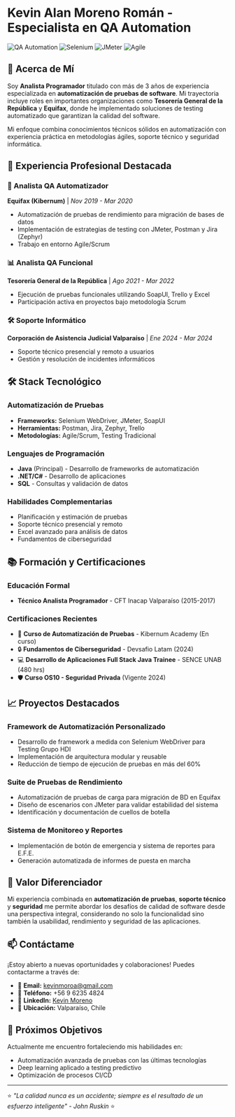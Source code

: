 # Kevin Alan Moreno Román - Especialista en QA Automation

![QA Automation](https://img.shields.io/badge/QA-Automation_Expert-blue)
![Selenium](https://img.shields.io/badge/Selenium-WebDriver-orange)
![JMeter](https://img.shields.io/badge/JMeter-Performance_Testing-red)
![Agile](https://img.shields.io/badge/Agile-Scrum-green)

## 👋 Acerca de Mí

Soy **Analista Programador** titulado con más de 3 años de experiencia especializada en **automatización de pruebas de software**. Mi trayectoria incluye roles en importantes organizaciones como **Tesorería General de la República** y **Equifax**, donde he implementado soluciones de testing automatizado que garantizan la calidad del software.

Mi enfoque combina conocimientos técnicos sólidos en automatización con experiencia práctica en metodologías ágiles, soporte técnico y seguridad informática.

## 💼 Experiencia Profesional Destacada

### 🔬 Analista QA Automatizador
**Equifax (Kibernum)** | *Nov 2019 - Mar 2020*
- Automatización de pruebas de rendimiento para migración de bases de datos
- Implementación de estrategias de testing con JMeter, Postman y Jira (Zephyr)
- Trabajo en entorno Agile/Scrum

### 📊 Analista QA Funcional  
**Tesorería General de la República** | *Ago 2021 - Mar 2022*
- Ejecución de pruebas funcionales utilizando SoapUI, Trello y Excel
- Participación activa en proyectos bajo metodología Scrum

### 🛠️ Soporte Informático
**Corporación de Asistencia Judicial Valparaíso** | *Ene 2024 - Mar 2024*
- Soporte técnico presencial y remoto a usuarios
- Gestión y resolución de incidentes informáticos

## 🛠️ Stack Tecnológico

### **Automatización de Pruebas**
- **Frameworks:** Selenium WebDriver, JMeter, SoapUI
- **Herramientas:** Postman, Jira, Zephyr, Trello
- **Metodologías:** Agile/Scrum, Testing Tradicional

### **Lenguajes de Programación**
- **Java** (Principal) - Desarrollo de frameworks de automatización
- **.NET/C#** - Desarrollo de aplicaciones
- **SQL** - Consultas y validación de datos

### **Habilidades Complementarias**
- Planificación y estimación de pruebas
- Soporte técnico presencial y remoto
- Excel avanzado para análisis de datos
- Fundamentos de ciberseguridad

## 📚 Formación y Certificaciones

### **Educación Formal**
- **Técnico Analista Programador** - CFT Inacap Valparaíso (2015-2017)

### **Certificaciones Recientes**
- 🎯 **Curso de Automatización de Pruebas** - Kibernum Academy (En curso)
- 🔒 **Fundamentos de Ciberseguridad** - Devsafio Latam (2024)
- 💻 **Desarrollo de Aplicaciones Full Stack Java Trainee** - SENCE UNAB (480 hrs)
- 🛡️ **Curso OS10 - Seguridad Privada** (Vigente 2024)

## 📈 Proyectos Destacados

### **Framework de Automatización Personalizado**
- Desarrollo de framework a medida con Selenium WebDriver para Testing Grupo HDI
- Implementación de arquitectura modular y reusable
- Reducción de tiempo de ejecución de pruebas en más del 60%

### **Suite de Pruebas de Rendimiento**
- Automatización de pruebas de carga para migración de BD en Equifax
- Diseño de escenarios con JMeter para validar estabilidad del sistema
- Identificación y documentación de cuellos de botella

### **Sistema de Monitoreo y Reportes**
- Implementación de botón de emergencia y sistema de reportes para E.F.E.
- Generación automatizada de informes de puesta en marcha

## 🌟 Valor Diferenciador

Mi experiencia combinada en **automatización de pruebas**, **soporte técnico** y **seguridad** me permite abordar los desafíos de calidad de software desde una perspectiva integral, considerando no solo la funcionalidad sino también la usabilidad, rendimiento y seguridad de las aplicaciones.

## 📫 Contáctame

¡Estoy abierto a nuevas oportunidades y colaboraciones! Puedes contactarme a través de:

- 📧 **Email:** kevinmoroa@gmail.com
- 📱 **Teléfono:** +56 9 6235 4824
- 💼 **LinkedIn:** [Kevin Moreno](https://www.linkedin.com/in/kevin-moreno-950660331)
- 📍 **Ubicación:** Valparaíso, Chile

## 🔄 Próximos Objetivos

Actualmente me encuentro fortaleciendo mis habilidades en:
- Automatización avanzada de pruebas con las últimas tecnologías
- Deep learning aplicado a testing predictivo
- Optimización de procesos CI/CD

---

⭐️ *"La calidad nunca es un accidente; siempre es el resultado de un esfuerzo inteligente" - John Ruskin* ⭐️
